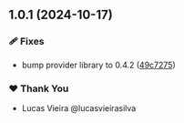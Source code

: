 ## 1.0.1 (2024-10-17)


### 🩹 Fixes

- bump provider library to 0.4.2 ([49c7275](https://github.com/vm-x-ai/vm-x-ai-providers/commit/49c7275))


### ❤️  Thank You

- Lucas Vieira @lucasvieirasilva